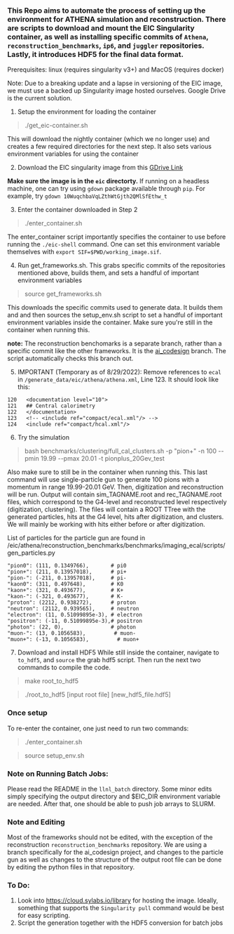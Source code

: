 ### This Repo aims to automate the process of setting up the environment for ATHENA simulation and reconstruction. There are scripts to download and mount the EIC Singularity container, as well as installing __specific__ commits of `Athena`, `reconstruction_benchmarks`, `ip6`, and `juggler` repositories. Lastly, it introduces HDF5 for the final data format.

Prerequisites: linux (requires singularity v3+) and MacOS (requires docker) 

Note: Due to a breaking update and a lapse in versioning of the EIC image, we must use a backed up Singularity image hosted ourselves. Google Drive is the current solution.

1. Setup the environment for loading the container
> ./get_eic-container.sh

This will download the nightly container (which we no longer use) and creates a few required directories for the next step. It also sets various environment variables for using the container 

2. Download the EIC singularity image from this [GDrive Link](https://drive.google.com/file/d/10WuqchbaVqLZthWtGjth2QMlSfEthw_t/view?usp=sharing)

**Make sure the image is in the `eic` directorty.**
If running on a headless machine, one can try using `gdown` package available through `pip`. For example, try  ```gdown 10WuqchbaVqLZthWtGjth2QMlSfEthw_t```

3. Enter the container downloaded in Step 2  
> ./enter_container.sh

The enter_container script importantly specifies the container to use before running the `./eic-shell` command.
One can set this environment variable themselves with `export SIF=$PWD/working_image.sif`.

4. Run get_frameworks.sh. This grabs specific commits of the repositories mentioned above, builds them, and sets a handful of important environment variables
> source get_frameworks.sh

This downloads the specific commits used to generate data. It builds them and and then sources the setup_env.sh script to set a handful of important environment variables inside the container.
Make sure you're still in the container when running this.

__note:__ The reconstruction benchomarks is a separate branch, rather than a specific commit like the other frameworks. It is the [ai_codesign](https://eicweb.phy.anl.gov/EIC/benchmarks/reconstruction_benchmarks/-/tree/ai_codesign) branch. The script automatically checks this branch out.

5. IMPORTANT (Temporary as of 8/29/2022): Remove references to `ecal` in `/generate_data/eic/athena/athena.xml`, Line 123. It should look like this:
```
120   <documentation level="10">                                               
121   ## Central calorimetry                                                   
122   </documentation>                                                         
123   <!-- <include ref="compact/ecal.xml"/> -->                               
124   <include ref="compact/hcal.xml"/>  
```
6. Try the simulation
> bash benchmarks/clustering/full_cal_clusters.sh -p "pion+" -n 100 --pmin 19.99 --pmax 20.01 -t pionplus_20Gev_test

Also make sure to still be in the container when running this.
This last command will use single-particle gun to generate 100 pions with a momentum in range 19.99-20.01 GeV. 
Then, digitization and reconstruction will be run. 
Output will contain sim_TAGNAME.root and rec_TAGNAME.root files, which correspond to the G4-level and reconstructed level respectively (digitization, clustering). 
The files will contain a ROOT TTree with the generated particles, hits at the G4 level, hits after digitization, and clusters. 
We will mainly be working with hits either before or after digitization.

List of particles for the particle gun are found in /eic/athena/reconstruction_benchmarks/benchmarks/imaging_ecal/scripts/gen_particles.py

    "pion0": (111, 0.1349766),       # pi0                                                                  
    "pion+": (211, 0.13957018),      # pi+                                                                  
    "pion-": (-211, 0.13957018),     # pi-                                                                  
    "kaon0": (311, 0.497648),        # K0                                                                   
    "kaon+": (321, 0.493677),        # K+                                                                   
    "kaon-": (-321, 0.493677),       # K-                                                                   
    "proton": (2212, 0.938272),      # proton                                                               
    "neutron": (2112, 0.939565),     # neutron                                                              
    "electron": (11, 0.51099895e-3), # electron                                                             
    "positron": (-11, 0.51099895e-3),# positron                                                             
    "photon": (22, 0),               # photon                                                               
    "muon-": (13, 0.1056583),         # muon-                                                               
    "muon+": (-13, 0.1056583),         # muon+  

7. Download and install HDF5
While still inside the container, navigate to `to_hdf5`, and `source` the grab hdf5 script. Then run the next two commands to compile the code.
> make root_to_hdf5

> ./root_to_hdf5 [input root file] [new_hdf5_file.hdf5]

### Once setup
To re-enter the container, one just need to run two commands:
> ./enter_container.sh

> source setup_env.sh

### Note on Running Batch Jobs:
Please read the README in the `llnl_batch` directory. Some minor edits simply specifying the output directory and $EIC_DIR environment variable are needed. After that, one should be able to push job arrays to SLURM.

### Note and Editing
Most of the frameworks should not be edited, with the exception of the reconstruction `reconstruction_benchmarks` repository. We are using a branch specifically for the ai_codesign project, and changes to the particle gun as well as changes to the structure of the output root file can be done by editing the python files in that repository.

### To Do:
1. Look into https://cloud.sylabs.io/library for hosting the image. Ideally, something that supports the `Singularity pull` command would be best for easy scripting.
2. Script the generation together with the HDF5 conversion for batch jobs
